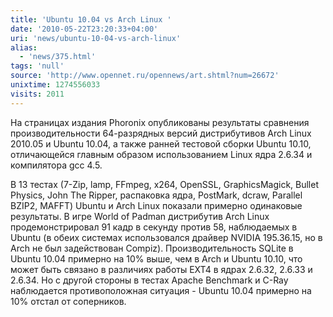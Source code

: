```yaml
---
title: 'Ubuntu 10.04 vs Arch Linux '
date: '2010-05-22T23:20:33+04:00'
uri: 'news/ubuntu-10-04-vs-arch-linux'
alias: 
  - 'news/375.html'
tags: 'null'
source: 'http://www.opennet.ru/opennews/art.shtml?num=26672'
unixtime: 1274556033
visits: 2011
---
```

На страницах издания Phoronix опубликованы результаты сравнения производительности 64-разрядных версий дистрибутивов Arch Linux 2010.05 и Ubuntu 10.04, а также ранней тестовой сборки Ubuntu 10.10, отличающейся главным образом использованием Linux ядра 2.6.34 и компилятора gcc 4.5.

В 13 тестах (7-Zip, lamp, FFmpeg, x264, OpenSSL, GraphicsMagick, Bullet Physics, John The Ripper, распаковка ядра, PostMark, dcraw, Parallel BZIP2, MAFFT) Ubuntu и Arch Linux показали примерно одинаковые результаты.  В игре World of Padman дистрибутив Arch Linux продемонстрировал 91 кадр в секунду против 58, наблюдаемых в Ubuntu (в обеих системах использовался драйвер NVIDIA 195.36.15, но в Arch не был задействован Compiz). Производительность SQLite в Ubuntu 10.04 примерно на 10% выше, чем в Arch и Ubuntu 10.10, что может быть связано в различиях работы EXT4 в ядрах 2.6.32, 2.6.33 и 2.6.34. Но с другой стороны в тестах Apache Benchmark и C-Ray наблюдается противоположная ситуация - Ubuntu 10.04 примерно на 10% отстал от соперников.
